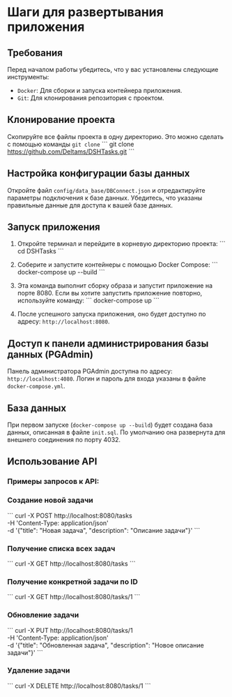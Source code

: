 # Шаги для развертывания приложения
## Требования
Перед началом работы убедитесь, что у вас установлены следующие инструменты:
- `Docker`: Для сборки и запуска контейнера приложения.
- `Git`: Для клонирования репозитория с проектом.

## Клонирование проекта
Скопируйте все файлы проекта в одну директорию. Это можно сделать с помощью команды `git clone`
\```
git clone https://github.com/Deltams/DSHTasks.git
\```

## Настройка конфигурации базы данных
Откройте файл `config/data_base/DBConnect.json` и отредактируйте параметры подключения к базе данных. Убедитесь, что указаны правильные данные для доступа к вашей базе данных.

## Запуск приложения
1. Откройте терминал и перейдите в корневую директорию проекта:
\```
cd DSHTasks
\```

2. Соберите и запустите контейнеры с помощью Docker Compose:
\```
docker-compose up --build
\```

3. Эта команда выполнит сборку образа и запустит приложение на порте 8080. Если вы хотите запустить приложение повторно, используйте команду:
\```
docker-compose up
\```

4. После успешного запуска приложения, оно будет доступно по адресу: `http://localhost:8080`.

## Доступ к панели администрирования базы данных (PGAdmin)
Панель администратора PGAdmin доступна по адресу: `http://localhost:4080`. Логин и пароль для входа указаны в файле `docker-compose.yml`.

## База данных
При первом запуске (`docker-compose up --build`) будет создана база данных, описанная в файле `init.sql`. По умолчанию она развернута для внешнего соединения по порту 4032.

## Использование API
### Примеры запросов к API:

### Создание новой задачи
\```
curl -X POST http://localhost:8080/tasks \
-H 'Content-Type: application/json' \
-d '{"title": "Новая задача", "description": "Описание задачи"}'
\```

### Получение списка всех задач
\```
curl -X GET http://localhost:8080/tasks
\```

### Получение конкретной задачи по ID
\```
curl -X GET http://localhost:8080/tasks/1
\```

### Обновление задачи
\```
curl -X PUT http://localhost:8080/tasks/1 \
-H 'Content-Type: application/json' \
-d '{"title": "Обновленная задача", "description": "Новое описание задачи"}'
\```

### Удаление задачи
\```
curl -X DELETE http://localhost:8080/tasks/1
\```
